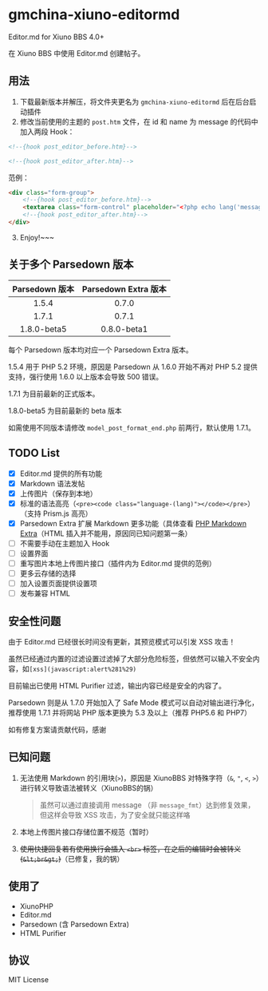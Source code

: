 # gmchina-xiuno-editormd
Editor.md for Xiuno BBS 4.0+

在 Xiuno BBS 中使用 Editor.md 创建帖子。

## 用法

1. 下载最新版本并解压，将文件夹更名为 `gmchina-xiuno-editormd` 后在后台启动插件
2. 修改当前使用的主题的 `post.htm` 文件，在 id 和 name 为 message 的代码中加入两段 Hook：
```html
<!--{hook post_editor_before.htm}-->
```
```html
<!--{hook post_editor_after.htm}-->
```
范例：
```html
<div class="form-group">
    <!--{hook post_editor_before.htm}-->
    <textarea class="form-control" placeholder="<?php echo lang('message');?>" name="message" id="message"><?php echo $form_message;?></textarea>
    <!--{hook post_editor_after.htm}-->
</div>
```
3. Enjoy!~~~

## 关于多个 Parsedown 版本

| Parsedown 版本 | Parsedown Extra 版本 |
| :------------: | :------------------: |
| 1.5.4 | 0.7.0 |
| 1.7.1 | 0.7.1 |
| 1.8.0-beta5 | 0.8.0-beta1 |

每个 Parsedown 版本均对应一个 Parsedown Extra 版本。

1.5.4 用于 PHP 5.2 环境，原因是 Parsedown 从 1.6.0 开始不再对 PHP 5.2 提供支持，强行使用 1.6.0 以上版本会导致 500 错误。

1.7.1 为目前最新的正式版本。

1.8.0-beta5 为目前最新的 beta 版本

如需使用不同版本请修改 `model_post_format_end.php` 前两行，默认使用 1.7.1。

## TODO List

- [x] Editor.md 提供的所有功能
- [x] Markdown 语法发帖
- [x] 上传图片（保存到本地）
- [x] 标准的语法高亮（`<pre><code class="language-(lang)"></code></pre>`）（支持 Prism.js 高亮）
- [x] Parsedown Extra 扩展 Markdown 更多功能（具体查看 [PHP Markdown Extra](https://michelf.ca/projects/php-markdown/extra)（HTML 插入并不能用，原因同已知问题第一条）
- [ ] 不需要手动在主题加入 Hook
- [ ] 设置界面
- [ ] 重写图片本地上传图片接口（插件内为 Editor.md 提供的范例）
- [ ] 更多云存储的选择
- [ ] 加入设置页面提供设置项
- [ ] 发布兼容 HTML

## 安全性问题

由于 Editor.md 已经很长时间没有更新，其预览模式可以引发 XSS 攻击！

虽然已经通过内置的过滤设置过滤掉了大部分危险标签，但依然可以输入不安全内容，如`[xss](javascript:alert%281%29)`

目前输出已使用 HTML Purifier 过滤，输出内容已经是安全的内容了。

Parsedown 则是从 1.7.0 开始加入了 Safe Mode 模式可以自动对输出进行净化，推荐使用 1.7.1 并将网站 PHP 版本更换为 5.3 及以上（推荐 PHP5.6 和 PHP7）

如有修复方案请贡献代码，感谢

## 已知问题

1. 无法使用 Markdown 的引用块(`>`)，原因是 XiunoBBS 对特殊字符（`&`, `"`, `<`, `>`）进行转义导致语法被转义（XiunoBBS的锅）  

    > 虽然可以通过直接调用 message （非 `message_fmt`）达到修复效果，但这样会导致 XSS 攻击，为了安全就只能这样咯

2. 本地上传图片接口存储位置不规范（暂时）  

3. ~~使用快捷回复若有使用换行会插入 `<br>` 标签，在之后的编辑时会被转义(`&lt;br&gt;`)~~（已修复，我的锅）

## 使用了

- XiunoPHP
- Editor.md
- Parsedown (含 Parsedown Extra)
- HTML Purifier

## 协议

MIT License
